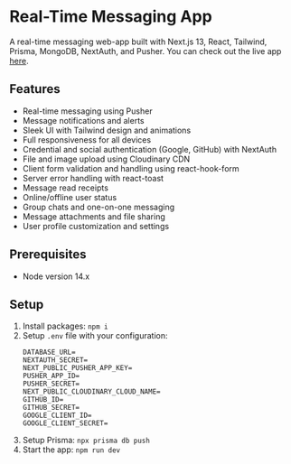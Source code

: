 # Real-Time Messaging App

A real-time messaging web-app built with Next.js 13, React, Tailwind, Prisma, MongoDB, NextAuth, and Pusher. You can check out the live app [here](https://ping-me-messaging-web-fm3j8c8z1-slim20000s-projects.vercel.app/).

## Features

- Real-time messaging using Pusher
- Message notifications and alerts
- Sleek UI with Tailwind design and animations
- Full responsiveness for all devices
- Credential and social authentication (Google, GitHub) with NextAuth
- File and image upload using Cloudinary CDN
- Client form validation and handling using react-hook-form
- Server error handling with react-toast
- Message read receipts
- Online/offline user status
- Group chats and one-on-one messaging
- Message attachments and file sharing
- User profile customization and settings

## Prerequisites

- Node version 14.x

## Setup

1. Install packages: `npm i`
2. Setup `.env` file with your configuration:
    ```
    DATABASE_URL=
    NEXTAUTH_SECRET=
    NEXT_PUBLIC_PUSHER_APP_KEY=
    PUSHER_APP_ID=
    PUSHER_SECRET=
    NEXT_PUBLIC_CLOUDINARY_CLOUD_NAME=
    GITHUB_ID=
    GITHUB_SECRET=
    GOOGLE_CLIENT_ID=
    GOOGLE_CLIENT_SECRET=
    ```
3. Setup Prisma: `npx prisma db push`
4. Start the app: `npm run dev`

